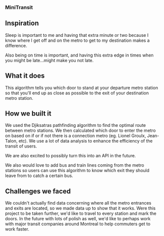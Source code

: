 ### MiniTransit

## Inspiration

Sleep is important to me and having that extra minute or two because I know where I get off and on the metro to get to my destination makes a difference.

Also being on time is important, and having this extra edge in times when you might be late...might make you not late.

## What it does

This algorithm tells you which door to stand at your departure metro station so that you'll end up as close as possible to the exit of your destination metro station.

## How we built it

We used the Djiksatras pathfinding algorithm to find the optimal route between metro stations. We then calculated which door to enter the metro on based on if or if not there is a connection metro (eg. Lionel Groulx, Jean-Talon, etc). We use a lot of data analysis to enhance the efficiency of the transit of users.

We are also excited to possibly turn this into an API in the future.

We also would love to add bus and train lines coming from the metro stations so users can use this algorithm to know which exit they should leave from to catch a certain bus.

## Challenges we faced

We couldn't actually find data concerning where all the metro entrances and exits are located, so we made data up to show that it works. Were this project to be taken further, we'd like to travel to every station and mark the doors. In the future with lots of polish as well, we'd like to perhaps work with major transit companies around Montreal to help commuters get to work faster.

